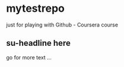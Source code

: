 # mytestrepo
just for playing with Github - Coursera course

## su-headline here
go for more text ...
